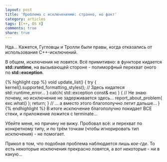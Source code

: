 ```yaml
---
layout: post
title: 'Проблема с исключениями: странно, но факт'
category: articles
tags: [C++, OS X]
comments: true
share: true
---
```

Нда... Кажется, Гугловцы и Тролли были правы, когда отказались от использования C++-исключений.

В общем, исключения не ловятся. Всё примитивно: в функторе кидается **std::runtime**, на вызывающей стороне - полиморфный перехват оного по **std::exception**.

{% highlight cpp %}
void update_list() {
    try {
         kernel().supported_formatting_styles(); // Здесь кидатеся std::runtime_error...
    } catch( std::exception const& exc ) {
         // Не знаю почему, но исключение не задерживается здесь...
         report_about_problem( exc.what() ); 
         return;
    }
    // ... а вместо этого благополучно летит дальше...
}
{% endhighlight %}
В итоге исключение благополучно покидает ВСЕ стеки, и приложение ложится с terminate...

Убейте меня, но причину не вижу. Пробовал всё: и перехват по конкретному типу, и по трём точкам (чтобы игнорировать тип исключения) - не помогает.

Прикол в том, что подобная проблема наблюдается лишь *кое-где*. То есть некоторые исключения прекрасно ловятся, а вот некоторые - ни в какую...
